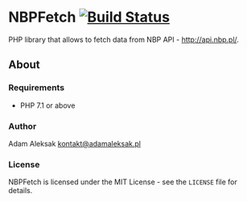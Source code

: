 # NBPFetch [![Build Status](https://travis-ci.org/adamale/NBPFetch.svg?branch=master)](https://travis-ci.org/adamale/NBPFetch)

PHP library that allows to fetch data from NBP API - http://api.nbp.pl/. 

## About

### Requirements

- PHP 7.1 or above

### Author

Adam Aleksak <kontakt@adamaleksak.pl>

### License

NBPFetch is licensed under the MIT License - see the `LICENSE` file for details.